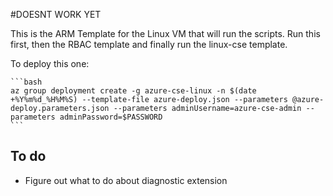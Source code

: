 #DOESNT WORK YET

This is the ARM Template for the Linux VM that will run the scripts.
Run this first, then the RBAC template and finally run the linux-cse template.

To deploy this one:

    ```bash
    az group deployment create -g azure-cse-linux -n $(date +%Y%m%d_%H%M%S) --template-file azure-deploy.json --parameters @azure-deploy.parameters.json --parameters adminUsername=azure-cse-admin --parameters adminPassword=$PASSWORD
    ```
## To do
* Figure out what to do about diagnostic extension
